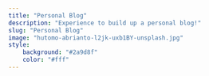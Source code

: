 ```yaml
---
title: "Personal Blog"
description: "Experience to build up a personal blog!"
slug: "Personal Blog"
image: "hutomo-abrianto-l2jk-uxb1BY-unsplash.jpg"
style:
    background: "#2a9d8f"
    color: "#fff"
---
```

